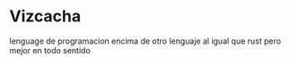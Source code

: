 # Vizcacha
lenguage de programacion encima de otro lenguaje al igual que rust pero mejor en todo sentido
